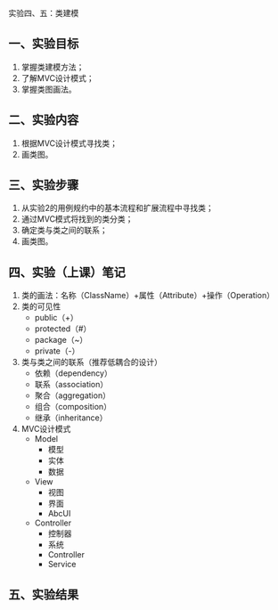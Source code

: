  实验四、五：类建模

## 一、实验目标
1. 掌握类建模方法；
2. 了解MVC设计模式；
3. 掌握类图画法。

## 二、实验内容
1. 根据MVC设计模式寻找类；
2. 画类图。

## 三、实验步骤
1. 从实验2的用例规约中的基本流程和扩展流程中寻找类；
2. 通过MVC模式将找到的类分类；
3. 确定类与类之间的联系；
4. 画类图。

## 四、实验（上课）笔记
1. 类的画法：名称（ClassName）+属性（Attribute）+操作（Operation）
2. 类的可见性
	- public（+）
	- protected（#）
	- package（~）
	- private（-）
3. 类与类之间的联系（推荐低耦合的设计）
	- 依赖（dependency）
	- 联系（association）
	- 聚合（aggregation）
	- 组合（composition）
	- 继承（inheritance）
4. MVC设计模式
    - Model
        - 模型
        - 实体
        - 数据
    - View
		- 视图
		- 界面
		- AbcUI
    - Controller
		- 控制器
		- 系统
		- Controller
		- Service

## 五、实验结果
